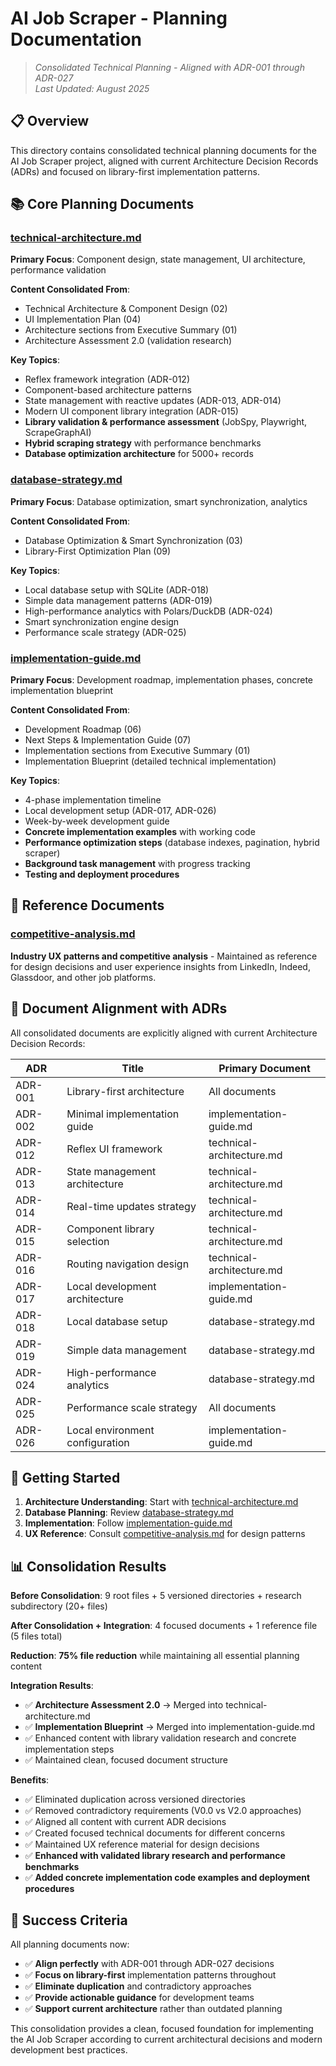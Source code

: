 # AI Job Scraper - Planning Documentation

> *Consolidated Technical Planning - Aligned with ADR-001 through ADR-027*  
> *Last Updated: August 2025*

## 📋 Overview

This directory contains consolidated technical planning documents for the AI Job Scraper project, aligned with current Architecture Decision Records (ADRs) and focused on library-first implementation patterns.

## 📚 Core Planning Documents

### **[technical-architecture.md](./technical-architecture.md)**

**Primary Focus**: Component design, state management, UI architecture, performance validation

**Content Consolidated From**:

- Technical Architecture & Component Design (02)
- UI Implementation Plan (04)
- Architecture sections from Executive Summary (01)
- Architecture Assessment 2.0 (validation research)

**Key Topics**:

- Reflex framework integration (ADR-012)
- Component-based architecture patterns
- State management with reactive updates (ADR-013, ADR-014)
- Modern UI component library integration (ADR-015)
- **Library validation & performance assessment** (JobSpy, Playwright, ScrapeGraphAI)
- **Hybrid scraping strategy** with performance benchmarks
- **Database optimization architecture** for 5000+ records

### **[database-strategy.md](./database-strategy.md)**

**Primary Focus**: Database optimization, smart synchronization, analytics

**Content Consolidated From**:

- Database Optimization & Smart Synchronization (03)
- Library-First Optimization Plan (09)

**Key Topics**:

- Local database setup with SQLite (ADR-018)
- Simple data management patterns (ADR-019)
- High-performance analytics with Polars/DuckDB (ADR-024)
- Smart synchronization engine design
- Performance scale strategy (ADR-025)

### **[implementation-guide.md](./implementation-guide.md)**

**Primary Focus**: Development roadmap, implementation phases, concrete implementation blueprint

**Content Consolidated From**:

- Development Roadmap (06)
- Next Steps & Implementation Guide (07)
- Implementation sections from Executive Summary (01)
- Implementation Blueprint (detailed technical implementation)

**Key Topics**:

- 4-phase implementation timeline
- Local development setup (ADR-017, ADR-026)
- Week-by-week development guide
- **Concrete implementation examples** with working code
- **Performance optimization steps** (database indexes, pagination, hybrid scraper)
- **Background task management** with progress tracking
- **Testing and deployment procedures**

## 📖 Reference Documents

### **[competitive-analysis.md](./competitive-analysis.md)**

**Industry UX patterns and competitive analysis** - Maintained as reference for design decisions and user experience insights from LinkedIn, Indeed, Glassdoor, and other job platforms.

## 🎯 Document Alignment with ADRs

All consolidated documents are explicitly aligned with current Architecture Decision Records:

| ADR | Title | Primary Document |
|-----|-------|------------------|
| ADR-001 | Library-first architecture | All documents |
| ADR-002 | Minimal implementation guide | implementation-guide.md |
| ADR-012 | Reflex UI framework | technical-architecture.md |
| ADR-013 | State management architecture | technical-architecture.md |
| ADR-014 | Real-time updates strategy | technical-architecture.md |
| ADR-015 | Component library selection | technical-architecture.md |
| ADR-016 | Routing navigation design | technical-architecture.md |
| ADR-017 | Local development architecture | implementation-guide.md |
| ADR-018 | Local database setup | database-strategy.md |
| ADR-019 | Simple data management | database-strategy.md |
| ADR-024 | High-performance analytics | database-strategy.md |
| ADR-025 | Performance scale strategy | All documents |
| ADR-026 | Local environment configuration | implementation-guide.md |

## 🚀 Getting Started

1. **Architecture Understanding**: Start with [technical-architecture.md](./technical-architecture.md)
2. **Database Planning**: Review [database-strategy.md](./database-strategy.md)  
3. **Implementation**: Follow [implementation-guide.md](./implementation-guide.md)
4. **UX Reference**: Consult [competitive-analysis.md](./competitive-analysis.md) for design patterns

## 📊 Consolidation Results

**Before Consolidation**: 9 root files + 5 versioned directories + research subdirectory (20+ files)

**After Consolidation + Integration**: 4 focused documents + 1 reference file (5 files total)

**Reduction**: **75% file reduction** while maintaining all essential planning content

**Integration Results**:

- ✅ **Architecture Assessment 2.0** → Merged into technical-architecture.md
- ✅ **Implementation Blueprint** → Merged into implementation-guide.md  
- ✅ Enhanced content with library validation research and concrete implementation steps
- ✅ Maintained clean, focused document structure

**Benefits**:

- ✅ Eliminated duplication across versioned directories
- ✅ Removed contradictory requirements (V0.0 vs V2.0 approaches)
- ✅ Aligned all content with current ADR decisions
- ✅ Created focused technical documents for different concerns
- ✅ Maintained UX reference material for design decisions
- ✅ **Enhanced with validated library research and performance benchmarks**
- ✅ **Added concrete implementation code examples and deployment procedures**

## 🎯 Success Criteria

All planning documents now:

- ✅ **Align perfectly** with ADR-001 through ADR-027 decisions
- ✅ **Focus on library-first** implementation patterns throughout
- ✅ **Eliminate duplication** and contradictory approaches
- ✅ **Provide actionable guidance** for development teams
- ✅ **Support current architecture** rather than outdated planning

This consolidation provides a clean, focused foundation for implementing the AI Job Scraper according to current architectural decisions and modern development best practices.
